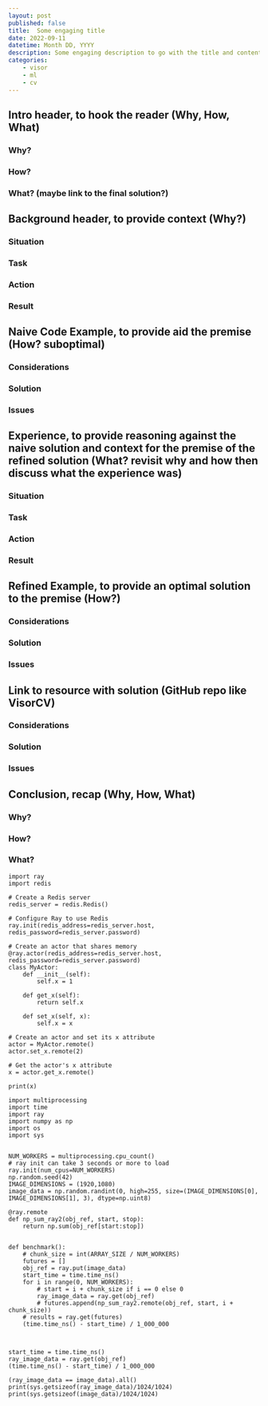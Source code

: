```yaml
---
layout: post
published: false
title:  Some engaging title
date: 2022-09-11
datetime: Month DD, YYYY
description: Some engaging description to go with the title and content all with SEO in mind
categories: 
    - visor
    - ml
    - cv
---
```


## Intro header, to hook the reader (Why, How, What)
### Why?
### How?
### What? (maybe link to the final solution?)
## Background header, to provide context (Why?)
### Situation
### Task
### Action
### Result
## Naive Code Example, to provide aid the premise (How? suboptimal)
### Considerations
### Solution
### Issues
## Experience, to provide reasoning against the naive solution and context for the premise of the refined solution (What? revisit why and how then discuss what the experience was)
### Situation
### Task
### Action
### Result
## Refined Example, to provide an optimal solution to the premise (How?)
### Considerations
### Solution
### Issues
## Link to resource with solution (GitHub repo like VisorCV)
### Considerations
### Solution
### Issues
## Conclusion, recap (Why, How, What)
### Why?
### How?
### What?

```
import ray
import redis

# Create a Redis server
redis_server = redis.Redis()

# Configure Ray to use Redis
ray.init(redis_address=redis_server.host, redis_password=redis_server.password)

# Create an actor that shares memory
@ray.actor(redis_address=redis_server.host, redis_password=redis_server.password)
class MyActor:
    def __init__(self):
        self.x = 1

    def get_x(self):
        return self.x

    def set_x(self, x):
        self.x = x

# Create an actor and set its x attribute
actor = MyActor.remote()
actor.set_x.remote(2)

# Get the actor's x attribute
x = actor.get_x.remote()

print(x)
```

```
import multiprocessing
import time
import ray
import numpy as np
import os
import sys


NUM_WORKERS = multiprocessing.cpu_count()
# ray init can take 3 seconds or more to load
ray.init(num_cpus=NUM_WORKERS)
np.random.seed(42)
IMAGE_DIMENSIONS = (1920,1080)
image_data = np.random.randint(0, high=255, size=(IMAGE_DIMENSIONS[0], IMAGE_DIMENSIONS[1], 3), dtype=np.uint8)

@ray.remote
def np_sum_ray2(obj_ref, start, stop):
    return np.sum(obj_ref[start:stop])

  
def benchmark():
    # chunk_size = int(ARRAY_SIZE / NUM_WORKERS)
    futures = []
    obj_ref = ray.put(image_data)
    start_time = time.time_ns()
    for i in range(0, NUM_WORKERS):
        # start = i + chunk_size if i == 0 else 0
        ray_image_data = ray.get(obj_ref)
        # futures.append(np_sum_ray2.remote(obj_ref, start, i + chunk_size))
    # results = ray.get(futures)
    (time.time_ns() - start_time) / 1_000_000



start_time = time.time_ns()
ray_image_data = ray.get(obj_ref)
(time.time_ns() - start_time) / 1_000_000

(ray_image_data == image_data).all()
print(sys.getsizeof(ray_image_data)/1024/1024)
print(sys.getsizeof(image_data)/1024/1024)
```